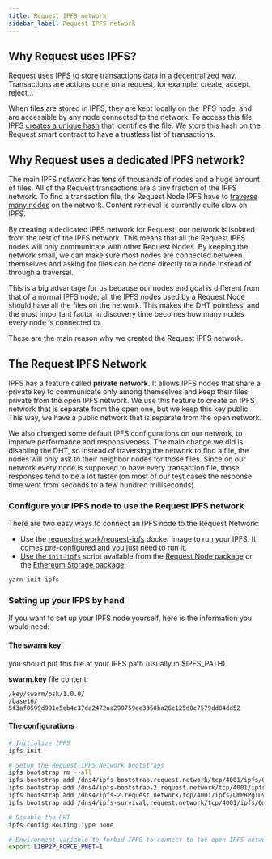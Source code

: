 ```yaml
---
title: Request IPFS network
sidebar_label: Request IPFS network
---
```


## Why Request uses IPFS?

Request uses IPFS to store transactions data in a decentralized way. Transactions are actions done on a request, for example: create, accept, reject...

When files are stored in IPFS, they are kept locally on the IPFS node, and are accessible by any node connected to the network. To access this file IPFS [creates a unique hash](https://medium.com/textileio/whats-really-happening-when-you-add-a-file-to-ipfs-ae3b8b5e4b0f) that identifies the file. We store this hash on the Request smart contract to have a trustless list of transactions.

## Why Request uses a dedicated IPFS network?

The main IPFS network has tens of thousands of nodes and a huge amount of files. All of the Request transactions are a tiny fraction of the IPFS network. To find a transaction file, the Request Node IPFS have to [traverse many nodes](https://medium.com/textileio/how-the-ipfs-dht-works-47af8bfd3c6a) on the network. Content retrieval is currently quite slow on IPFS.

By creating a dedicated IPFS network for Request, our network is isolated from the rest of the IPFS network. This means that all the Request IPFS nodes will only communicate with other Request Nodes. By keeping the network small, we can make sure most nodes are connected between themselves and asking for files can be done directly to a node instead of through a traversal.

This is a big advantage for us because our nodes end goal is different from that of a normal IPFS node: all the IPFS nodes used by a Request Node should have all the files on the network. This makes the DHT pointless, and the most important factor in discovery time becomes how many nodes every node is connected to.

These are the main reason why we created the Request IPFS network.

## The Request IPFS Network

IPFS has a feature called **private network**. It allows IPFS nodes that share a private key to communicate only among themselves and keep their files private from the open IPFS network. We use this feature to create an IPFS network that is separate from the open one, but we keep this key public. This way, we have a public network that is separate from the open network.

We also changed some default IPFS configurations on our network, to improve performance and responsiveness. The main change we did is disabling the DHT, so instead of traversing the network to find a file, the nodes will only ask to their neighbor nodes for those files. Since on our network every node is supposed to have every transaction file, those responses tend to be a lot faster \(on most of our test cases the response time went from seconds to a few hundred milliseconds\).

### Configure your IPFS node to use the Request IPFS network

There are two easy ways to connect an IPFS node to the Request Network:

- Use the [requestnetwork/request-ipfs](https://hub.docker.com/r/requestnetwork/request-ipfs) docker image to run your IPFS. It comes pre-configured and you just need to run it.
- [Use the `init-ipfs`](https://github.com/RequestNetwork/requestNetwork-private/blob/development/packages/ethereum-storage/scripts/init-ipfs.js) script available from the [Request Node package](https://github.com/RequestNetwork/requestNetwork-private/tree/development/packages/request-node) or the [Ethereum Storage package](https://github.com/RequestNetwork/requestNetwork-private/tree/development/packages/ethereum-storage).

```bash
yarn init-ipfs
```

### Setting up your IFPS by hand

If you want to set up your IPFS node yourself, here is the information you would need:

#### The swarm key

you should put this file at your IPFS path \(usually in \$IPFS_PATH\)

**swarm.key** file content:

```text
/key/swarm/psk/1.0.0/
/base16/
5f3af0599d991e5eb4c37da2472aa299759ee3350ba26c125d0c7579dd04dd52
```

#### The configurations

```bash
# Initialize IPFS
ipfs init

# Setup the Request IPFS Network bootstraps
ipfs bootstrap rm --all
ipfs bootstrap add /dns4/ipfs-bootstrap.request.network/tcp/4001/ipfs/QmaSrBXFBaupfeGMTuigswtKtsthbVaSonurjTV967Fdxx
ipfs bootstrap add /dns4/ipfs-bootstrap-2.request.network/tcp/4001/ipfs/QmYdcSoVNU1axgSnkRAyHtwsKiSvFHXeVvRonGCAV9LVEj
ipfs bootstrap add /dns4/ipfs-2.request.network/tcp/4001/ipfs/QmPBPgTDVjveRu6KjGVMYixkCSgGtVyV8aUe6wGQeLZFVd
ipfs bootstrap add /dns4/ipfs-survival.request.network/tcp/4001/ipfs/Qmb6a5DH45k8JwLdLVZUhRhv1rnANpsbXjtsH41esGhNCh

# Disable the DHT
ipfs config Routing.Type none

# Environment variable to forbid IPFS to connect to the open IPFS network
export LIBP2P_FORCE_PNET=1
```
